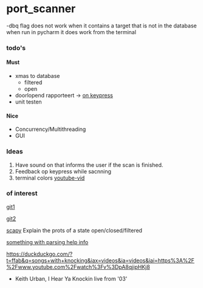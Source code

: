 # port_scanner

-dbq flag does not work when it contains a target that is not in the database when run in pycharm it does work from the terminal


### todo's
#### Must
- xmas to database
  - filtered
  - open
- doorlopend rapporteert -> [on keypress](https://stackoverflow.com/questions/24072790/detect-key-press-in-python) 
- unit testen

#### Nice
- Concurrency/Multithreading
- GUI


### Ideas
1. Have sound on that informs the user if the scan is finished.
2. Feedback op keypress while sacnning
3. terminal colors [youtube-vid](https://www.youtube.com/watch?v=yDlAw5q4ctE)

### of interest
[git1](https://github.com/interference-security/Multiport/blob/master/multiport.py)

[git2](https://github.com/dievus/threader3000/blob/master/threader3000.py)

[scapy](https://resources.infosecinstitute.com/topic/port-scanning-using-scapy/)
Explain the prots of a state open/closed/filtered

[something with parsing help info](https://stackoverflow.com/questions/15753701/how-can-i-pass-a-list-as-a-command-line-argument-with-argparse)

https://duckduckgo.com/?t=ffab&q=songs+with+knocking&iax=videos&ia=videos&iai=https%3A%2F%2Fwww.youtube.com%2Fwatch%3Fv%3DpA8qjipHKj8
- Keith Urban, I Hear Ya Knockin live from '03'
  
